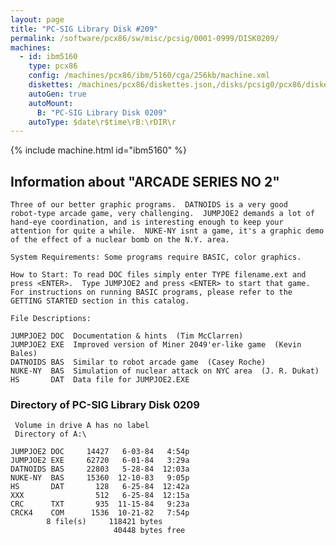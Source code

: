 ```yaml
---
layout: page
title: "PC-SIG Library Disk #209"
permalink: /software/pcx86/sw/misc/pcsig/0001-0999/DISK0209/
machines:
  - id: ibm5160
    type: pcx86
    config: /machines/pcx86/ibm/5160/cga/256kb/machine.xml
    diskettes: /machines/pcx86/diskettes.json,/disks/pcsig0/pcx86/diskettes.json
    autoGen: true
    autoMount:
      B: "PC-SIG Library Disk 0209"
    autoType: $date\r$time\rB:\rDIR\r
---
```


{% include machine.html id="ibm5160" %}

## Information about "ARCADE SERIES NO 2"

    Three of our better graphic programs.  DATNOIDS is a very good
    robot-type arcade game, very challenging.  JUMPJOE2 demands a lot of
    hand-eye coordination, and is interesting enough to keep your
    attention for quite a while.  NUKE-NY isnt a game, it's a graphic demo
    of the effect of a nuclear bomb on the N.Y. area.
    
    System Requirements: Some programs require BASIC, color graphics.
    
    How to Start: To read DOC files simply enter TYPE filename.ext and
    press <ENTER>.  Type JUMPJOE2 and press <ENTER> to start that game.
    For instructions on running BASIC programs, please refer to the
    GETTING STARTED section in this catalog.
    
    File Descriptions:
    
    JUMPJOE2 DOC  Documentation & hints  (Tim McClarren)
    JUMPJOE2 EXE  Improved version of Miner 2049'er-like game  (Kevin Bales)
    DATNOIDS BAS  Similar to robot arcade game  (Casey Roche)
    NUKE-NY  BAS  Simulation of nuclear attack on NYC area  (J. R. Dukat)
    HS       DAT  Data file for JUMPJOE2.EXE

### Directory of PC-SIG Library Disk 0209

     Volume in drive A has no label
     Directory of A:\

    JUMPJOE2 DOC     14427   6-03-84   4:54p
    JUMPJOE2 EXE     62720   6-01-84   3:29a
    DATNOIDS BAS     22803   5-28-84  12:03a
    NUKE-NY  BAS     15360  12-10-83   9:05p
    HS       DAT       128   6-25-84  12:42a
    XXX                512   6-25-84  12:15a
    CRC      TXT       935  11-15-84   9:23a
    CRCK4    COM      1536  10-21-82   7:54p
            8 file(s)     118421 bytes
                           40448 bytes free
